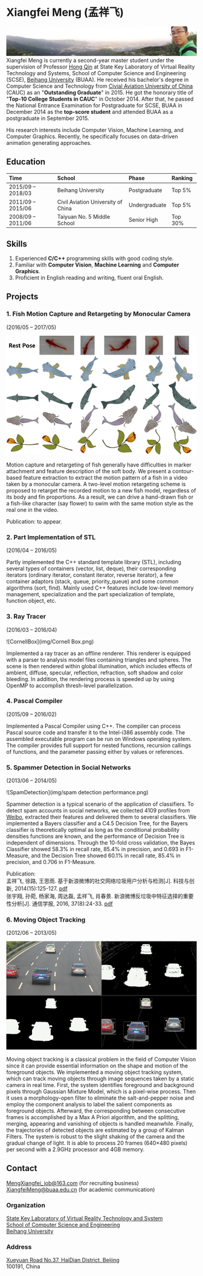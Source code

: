 # Xiangfei Meng (孟祥飞)

![Selfie](img/panorama.jpg)  
Xiangfei Meng is currently a second-year master student under the supervision of Professor [Hong Qin](https://www.cs.stonybrook.edu/people/faculty/HongQin) at State Key Laboratory of Virtual Reality Technology and Systems, School of Computer Science and Engineering (SCSE), [Beihang University](http://www.buaa.edu.cn/) (BUAA). He received his bachelor's degree in Computer Science and Technology from [Civial Aviation University of China](http://www.cauc.edu.cn/zh/) (CAUC) as an "**Outstanding Graduate**" in 2015. He got the honorary title of "**Top-10 College Students in CAUC**" in October 2014. After that, he passed the National Entrance Examination for Postgraduate for SCSE, BUAA in December 2014 as the **top-score student** and attended BUAA as a postgraduate in September 2015.

His research interests include Computer Vision, Machine Learning, and Computer Graphics. Recently, he specifically focuses on data-driven animation generating approaches.

## Education

| Time				| School								 |  Phase      | Ranking	|
| :---------------- | :------------------------------------- | :---------   | :--------- |
| 2015/09 – 2018/03	| Beihang University					| Postgraduate  | Top 5%	|
| 2011/09 – 2015/06 | Civil Aviation University of China	| Undergraduate |  Top 5%	|
| 2008/09 – 2011/06 | Taiyuan No. 5 Middle School			| Senior High	| Top 30%	|

## Skills
1. Experienced **C/C++** programming skills with good coding style.
2. Familiar with **Computer Vision**, **Machine Learning** and **Computer Graphics**.
3. Proficient in English reading and writing, fluent oral English.

## Projects

### 1. Fish Motion Capture and Retargeting by Monocular Camera 
(2016/05 – 2017/05)

![FishImg](img/Fish.png)

Motion capture and retargeting of fish generally have difficulties in marker attachment and feature description of the soft body. We present a contour-based feature extraction to extract the motion pattern of a fish in a video taken by a monocular camera. A two-level motion retargeting scheme is proposed to retarget the recorded motion to a new fish model, regardless of its body and fin proportions. As a result, we can drive a hand-drawn fish or a fish-like character (say flower) to swim with the same motion style as the real one in the video.

Publication: to appear.


### 2. Part Implementation of STL 
(2016/04 – 2016/05)  

Partly implemented the C++ standard template library (STL), including several types of containers (vector, list, deque), their corresponding iterators (ordinary iterator, constant iterator, reverse iterator), a few container adaptors (stack, queue, priority_queue) and some common algorithms (sort, find). Mainly used C++ features include low-level memory management, specialization and the part specialization of template, function object, etc.

### 3. Ray Tracer 
(2016/03 – 2016/04)

![CornellBox](img/Cornell Box.png)

Implemented a ray tracer as an offline renderer. This renderer is equipped with a parser to analysis model files containing triangles and spheres. The scene is then rendered within global illumination, which includes effects of ambient, diffuse, specular, reflection, refraction, soft shadow and color bleeding. In addition, the rendering process is speeded up by using OpenMP to accomplish thresh-level parallelization.

### 4. Pascal Compiler 
(2015/09 – 2016/02)  

Implemented a Pascal Compiler using C++. The compiler can process Pascal source code and transfer it to
the Intel-i386 assembly code. The assembled executable program can be run on Windows operating system. The compiler provides full support for nested functions, recursion callings of functions, and the parameter passing either by values or references.

### 5. Spammer Detection in Social Networks 
(2013/06 – 2014/05)

![SpamDetection](img/spam detection performance.png)

Spammer detection is a typical scenario of the application of classifiers. To detect spam accounts in social networks, we collected 4109 profiles from [Weibo](http://weibo.com/), extracted their features and delivered them to several classifiers. We implemented a Bayers classifier and a C4.5 Decision Tree, for the Bayers classifier is theoretically optimal as long as the conditional probability densities functions are known, and the performance of Decision Tree is independent of dimensions. Through the 10-fold cross validation, the Bayes Classifier showed 58.3% in recall rate, 85.4% in precision, and 0.693 in F1-Measure, and the Decision Tree showed 60.1% in recall rate, 85.4% in precision, and 0.706 in F1-Measure.

Publication:  
孟祥飞, 徐路, 王思雨. 基于新浪微博的社交网络垃圾用户分析与检测[J]. 科技与创新, 2014(15):125-127. [pdf](paper/基于新浪微博的社交网络垃圾用户分析与检测.pdf)  
张宇翔, 孙菀, 杨家海, 周达磊, 孟祥飞, 肖春景. 新浪微博反垃圾中特征选择的重要性分析[J]. 通信学报, 2016, 37(8):24-33. [pdf](paper/新浪微博反垃圾中特征选择的重要性分析.pdf)

### 6. Moving Object Tracking 
(2012/06 – 2013/05)

![4cars](img/4cars.png)

Moving object tracking is a classical problem in the field of Computer Vision since it can provide essential information on the shape and motion of the foreground objects. We implemented a moving object tracking system, which can track moving objects through image sequences taken by a static camera in real time. First, the system identifies foreground and background pixels through Gaussian Mixture Model, which is a pixel-wise process. Then it uses a morphology-open filter to eliminate the salt-and-pepper noise and employ the component analysis to label the salient components as foreground objects. Afterward, the corresponding between consecutive frames is accomplished by a Max A Priori algorithm, and the splitting, merging, appearing and vanishing of objects is handled meanwhile. Finally, the trajectories of detected objects are estimated by a group of Kalman Filters. The system is robust to the slight shaking of the camera and the gradual change of light. It is able to process 20 frames (640×480 pixels) per second with a 2.9GHz processor and 4GB memory.

## Contact
[MengXiangfei_job@163.com](mailto:MengXiangfei_job@163.com) (for recruiting business)  
[XiangfeiMeng@buaa.edu.cn](mailto:XiangfeiMeng@buaa.edu.cn) (for academic communication)

### Organization
[State Key Laboratory of Virtual Reality Technology and System](http://vrlab.buaa.edu.cn/)  
[School of Computer Science and Engineering](http://scse.buaa.edu.cn/buaa-css-web/initAction.action)  
[Beihang University](http://www.buaa.edu.cn/)

### Address
[Xueyuan Road No.37, HaiDian District, Beijing](http://ditu.amap.com/place/B000A830XU)  
100191, China
